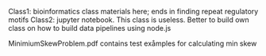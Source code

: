Class1: bioinformatics class materials here; ends in finding repeat regulatory motifs
Class2: jupyter notebook. This class is useless. Better to build own class on how to build data pipelines using node.js


MinimiumSkewProblem.pdf contains test exåmples for calculating min skew

